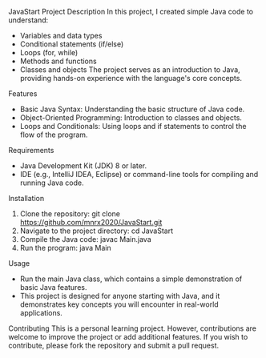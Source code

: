 JavaStart
Project Description
In this project, I created simple Java code to understand:

* Variables and data types
* Conditional statements (if/else)
* Loops (for, while)
* Methods and functions
* Classes and objects
The project serves as an introduction to Java, providing hands-on experience with the language's core concepts.

Features
* Basic Java Syntax: Understanding the basic structure of Java code.
* Object-Oriented Programming: Introduction to classes and objects.
* Loops and Conditionals: Using loops and if statements to control the flow of the program.

Requirements
* Java Development Kit (JDK) 8 or later.
* IDE (e.g., IntelliJ IDEA, Eclipse) or command-line tools for compiling and running Java code.

Installation
1. Clone the repository: git clone https://github.com/mnrx2020/JavaStart.git
2. Navigate to the project directory: cd JavaStart
3. Compile the Java code: javac Main.java
4. Run the program: java Main

Usage
* Run the main Java class, which contains a simple demonstration of basic Java features.
* This project is designed for anyone starting with Java, and it demonstrates key concepts you will encounter in real-world applications.

Contributing
This is a personal learning project. However, contributions are welcome to improve the project or add additional features. If you wish to contribute, please fork the repository and submit a pull request.

